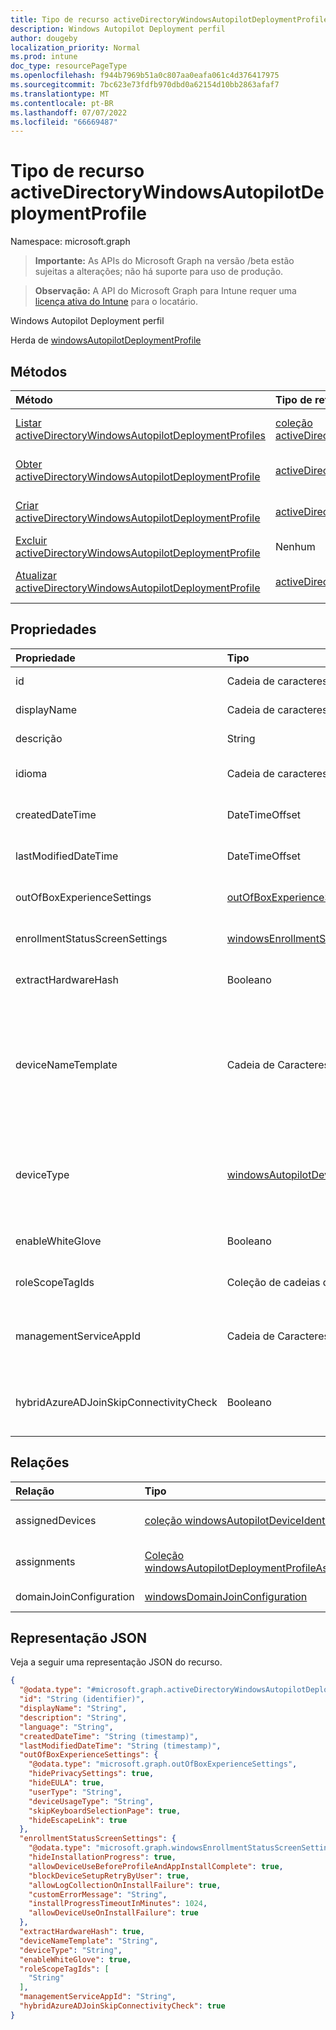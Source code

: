 ```yaml
---
title: Tipo de recurso activeDirectoryWindowsAutopilotDeploymentProfile
description: Windows Autopilot Deployment perfil
author: dougeby
localization_priority: Normal
ms.prod: intune
doc_type: resourcePageType
ms.openlocfilehash: f944b7969b51a0c807aa0eafa061c4d376417975
ms.sourcegitcommit: 7bc623e73fdfb970dbd0a62154d10bb2863afaf7
ms.translationtype: MT
ms.contentlocale: pt-BR
ms.lasthandoff: 07/07/2022
ms.locfileid: "66669487"
---
```

# <a name="activedirectorywindowsautopilotdeploymentprofile-resource-type"></a>Tipo de recurso activeDirectoryWindowsAutopilotDeploymentProfile

Namespace: microsoft.graph

> **Importante:** As APIs do Microsoft Graph na versão /beta estão sujeitas a alterações; não há suporte para uso de produção.

> **Observação:** A API do Microsoft Graph para Intune requer uma [licença ativa do Intune](https://go.microsoft.com/fwlink/?linkid=839381) para o locatário.

Windows Autopilot Deployment perfil


Herda de [windowsAutopilotDeploymentProfile](../resources/intune-enrollment-windowsautopilotdeploymentprofile.md)

## <a name="methods"></a>Métodos
|Método|Tipo de retorno|Descrição|
|:---|:---|:---|
|[Listar activeDirectoryWindowsAutopilotDeploymentProfiles](../api/intune-enrollment-activedirectorywindowsautopilotdeploymentprofile-list.md)|[coleção activeDirectoryWindowsAutopilotDeploymentProfile](../resources/intune-enrollment-activedirectorywindowsautopilotdeploymentprofile.md)|Listar propriedades e relações dos [objetos activeDirectoryWindowsAutopilotDeploymentProfile](../resources/intune-enrollment-activedirectorywindowsautopilotdeploymentprofile.md) .|
|[Obter activeDirectoryWindowsAutopilotDeploymentProfile](../api/intune-enrollment-activedirectorywindowsautopilotdeploymentprofile-get.md)|[activeDirectoryWindowsAutopilotDeploymentProfile](../resources/intune-enrollment-activedirectorywindowsautopilotdeploymentprofile.md)|Ler propriedades e relações do objeto [activeDirectoryWindowsAutopilotDeploymentProfile](../resources/intune-enrollment-activedirectorywindowsautopilotdeploymentprofile.md) .|
|[Criar activeDirectoryWindowsAutopilotDeploymentProfile](../api/intune-enrollment-activedirectorywindowsautopilotdeploymentprofile-create.md)|[activeDirectoryWindowsAutopilotDeploymentProfile](../resources/intune-enrollment-activedirectorywindowsautopilotdeploymentprofile.md)|Crie um novo [objeto activeDirectoryWindowsAutopilotDeploymentProfile](../resources/intune-enrollment-activedirectorywindowsautopilotdeploymentprofile.md) .|
|[Excluir activeDirectoryWindowsAutopilotDeploymentProfile](../api/intune-enrollment-activedirectorywindowsautopilotdeploymentprofile-delete.md)|Nenhum|Exclui um [activeDirectoryWindowsAutopilotDeploymentProfile](../resources/intune-enrollment-activedirectorywindowsautopilotdeploymentprofile.md).|
|[Atualizar activeDirectoryWindowsAutopilotDeploymentProfile](../api/intune-enrollment-activedirectorywindowsautopilotdeploymentprofile-update.md)|[activeDirectoryWindowsAutopilotDeploymentProfile](../resources/intune-enrollment-activedirectorywindowsautopilotdeploymentprofile.md)|Atualize as propriedades de um [objeto activeDirectoryWindowsAutopilotDeploymentProfile](../resources/intune-enrollment-activedirectorywindowsautopilotdeploymentprofile.md) .|

## <a name="properties"></a>Propriedades
|Propriedade|Tipo|Descrição|
|:---|:---|:---|
|id|Cadeia de caracteres|Chave de perfil herdada [de windowsAutopilotDeploymentProfile](../resources/intune-enrollment-windowsautopilotdeploymentprofile.md)|
|displayName|Cadeia de caracteres|Nome do perfil Herdado de [windowsAutopilotDeploymentProfile](../resources/intune-enrollment-windowsautopilotdeploymentprofile.md)|
|descrição|String|Descrição do perfil Herdado de [windowsAutopilotDeploymentProfile](../resources/intune-enrollment-windowsautopilotdeploymentprofile.md)|
|idioma|Cadeia de caracteres|Idioma configurado no dispositivo Herdado do [windowsAutopilotDeploymentProfile](../resources/intune-enrollment-windowsautopilotdeploymentprofile.md)|
|createdDateTime|DateTimeOffset|Tempo de criação de perfil Herdado de [windowsAutopilotDeploymentProfile](../resources/intune-enrollment-windowsautopilotdeploymentprofile.md)|
|lastModifiedDateTime|DateTimeOffset|Hora da última modificação do perfil Herdada de [windowsAutopilotDeploymentProfile](../resources/intune-enrollment-windowsautopilotdeploymentprofile.md)|
|outOfBoxExperienceSettings|[outOfBoxExperienceSettings](../resources/intune-enrollment-outofboxexperiencesettings.md)|Configuração de experiência integrada Herdada de [windowsAutopilotDeploymentProfile](../resources/intune-enrollment-windowsautopilotdeploymentprofile.md)|
|enrollmentStatusScreenSettings|[windowsEnrollmentStatusScreenSettings](../resources/intune-enrollment-windowsenrollmentstatusscreensettings.md)|Configuração da tela de status do registro Herdada de [windowsAutopilotDeploymentProfile](../resources/intune-enrollment-windowsautopilotdeploymentprofile.md)|
|extractHardwareHash|Booleano|Extração de HardwareHash para o perfil Herdado de [windowsAutopilotDeploymentProfile](../resources/intune-enrollment-windowsautopilotdeploymentprofile.md)|
|deviceNameTemplate|Cadeia de Caracteres|O modelo usado para nomear o Dispositivo AutoPilot. Pode ser um texto personalizado e também pode conter o número de série do dispositivo ou um número gerado aleatoriamente. O comprimento total do texto gerado pelo modelo não pode ter mais de 15 caracteres. Herdado [de windowsAutopilotDeploymentProfile](../resources/intune-enrollment-windowsautopilotdeploymentprofile.md)|
|deviceType|[windowsAutopilotDeviceType](../resources/intune-enrollment-windowsautopilotdevicetype.md)|O tipo de dispositivo autoPilot ao qual esse perfil é aplicável. Herdado [de windowsAutopilotDeploymentProfile](../resources/intune-enrollment-windowsautopilotdeploymentprofile.md). Os possíveis valores são: `windowsPc`, `surfaceHub2`, `holoLens`, `surfaceHub2S`, `virtualMachine`, `unknownFutureValue`.|
|enableWhiteGlove|Booleano|Habilite o Autopilot White Glove para o perfil. Herdado [de windowsAutopilotDeploymentProfile](../resources/intune-enrollment-windowsautopilotdeploymentprofile.md)|
|roleScopeTagIds|Coleção de cadeias de caracteres|Marcas de escopo para o perfil. Herdado [de windowsAutopilotDeploymentProfile](../resources/intune-enrollment-windowsautopilotdeploymentprofile.md)|
|managementServiceAppId|Cadeia de Caracteres|ID do aplicativo de gerenciamento do AzureAD usada durante a descoberta de registro baseada em dispositivo cliente Herdada de [windowsAutopilotDeploymentProfile](../resources/intune-enrollment-windowsautopilotdeploymentprofile.md)|
|hybridAzureADJoinSkipConnectivityCheck|Booleano|O fluxo de junção Azure AD Autopilot Híbrido continuará mesmo que não estabeleça a conectividade do controlador de domínio durante o OOBE.|

## <a name="relationships"></a>Relações
|Relação|Tipo|Descrição|
|:---|:---|:---|
|assignedDevices|[coleção windowsAutopilotDeviceIdentity](../resources/intune-enrollment-windowsautopilotdeviceidentity.md)|A lista de dispositivos atribuídos para o perfil. Herdado [de windowsAutopilotDeploymentProfile](../resources/intune-enrollment-windowsautopilotdeploymentprofile.md)|
|assignments|[Coleção windowsAutopilotDeploymentProfileAssignment](../resources/intune-enrollment-windowsautopilotdeploymentprofileassignment.md)|A lista de atribuições de grupo para o perfil. Herdado [de windowsAutopilotDeploymentProfile](../resources/intune-enrollment-windowsautopilotdeploymentprofile.md)|
|domainJoinConfiguration|[windowsDomainJoinConfiguration](../resources/intune-enrollment-windowsdomainjoinconfiguration.md)|Configuração para ingressar no domínio do Active Directory|

## <a name="json-representation"></a>Representação JSON
Veja a seguir uma representação JSON do recurso.
<!-- {
  "blockType": "resource",
  "keyProperty": "id",
  "@odata.type": "microsoft.graph.activeDirectoryWindowsAutopilotDeploymentProfile"
}
-->
``` json
{
  "@odata.type": "#microsoft.graph.activeDirectoryWindowsAutopilotDeploymentProfile",
  "id": "String (identifier)",
  "displayName": "String",
  "description": "String",
  "language": "String",
  "createdDateTime": "String (timestamp)",
  "lastModifiedDateTime": "String (timestamp)",
  "outOfBoxExperienceSettings": {
    "@odata.type": "microsoft.graph.outOfBoxExperienceSettings",
    "hidePrivacySettings": true,
    "hideEULA": true,
    "userType": "String",
    "deviceUsageType": "String",
    "skipKeyboardSelectionPage": true,
    "hideEscapeLink": true
  },
  "enrollmentStatusScreenSettings": {
    "@odata.type": "microsoft.graph.windowsEnrollmentStatusScreenSettings",
    "hideInstallationProgress": true,
    "allowDeviceUseBeforeProfileAndAppInstallComplete": true,
    "blockDeviceSetupRetryByUser": true,
    "allowLogCollectionOnInstallFailure": true,
    "customErrorMessage": "String",
    "installProgressTimeoutInMinutes": 1024,
    "allowDeviceUseOnInstallFailure": true
  },
  "extractHardwareHash": true,
  "deviceNameTemplate": "String",
  "deviceType": "String",
  "enableWhiteGlove": true,
  "roleScopeTagIds": [
    "String"
  ],
  "managementServiceAppId": "String",
  "hybridAzureADJoinSkipConnectivityCheck": true
}
```




